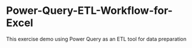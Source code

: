 # Power-Query-ETL-Workflow-for-Excel
This exercise demo using Power Query as an ETL tool for data preparation
